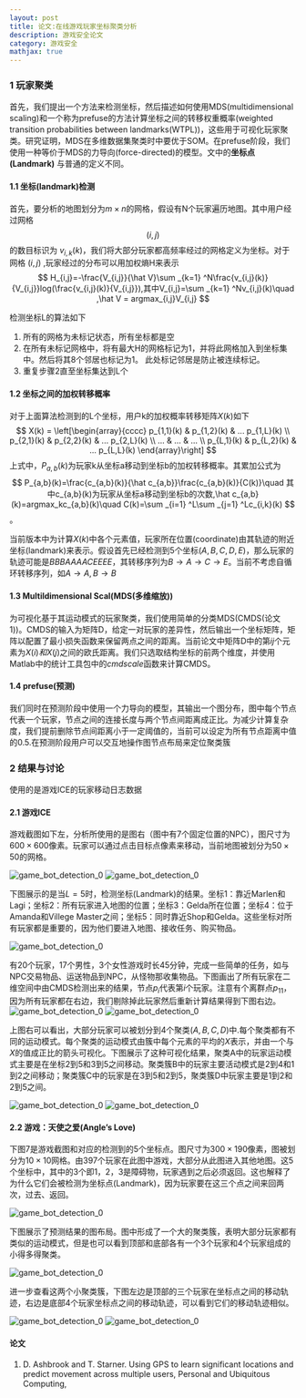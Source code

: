 ```yaml
---
layout: post
title: 论文:在线游戏玩家坐标聚类分析
description: 游戏安全论文
category: 游戏安全
mathjax: true
---
```


### 1 玩家聚类

首先，我们提出一个方法来检测坐标，然后描述如何使用MDS(multidimensional scaling)和一个称为prefuse的方法计算坐标之间的转移权重概率(weighted transition probabilities between landmarks(WTPL))，这些用于可视化玩家聚类。研究证明，MDS在多维数据集聚类时中要优于SOM。在prefuse阶段，我们使用一种等价于MDS的力导向(force-directed)的模型。文中的**坐标点(Landmark)** 与普通的定义不同。

#### 1.1 坐标(landmark)检测

首先，要分析的地图划分为$m\times n$的网格，假设有N个玩家遍历地图。其中用户经过网格$$(i,j)$$的数目标识为 $v_{i,k}(k)$，我们将大部分玩家都高频率经过的网格定义为坐标。对于网格 $(i,j)$ ,玩家经过的分布可以用加权熵H来表示
$$
H_{i,j}=-\frac{V_{i,j}}{\hat V}\sum _{k=1} ^N\frac{v_{i,j}(k)}{V_{i,j}}log(\frac{v_{i,j}(k)}{V_{i,j}}),其中V_{i,j}=\sum _{k=1} ^Nv_{i,j}(k)\quad ,\hat V = argmax_{i,j}V_{i,j}
$$ 

检测坐标L的算法如下
1. 所有的网格为未标记状态，所有坐标都是空
2. 在所有未标记网格中，将有最大H的网格标记为1，并将此网格加入到坐标集中。然后将其8个邻居也标记为1。 此处标记邻居是防止被连续标记。
3. 重复步骤2直至坐标集达到L个

#### 1.2 坐标之间的加权转移概率

对于上面算法检测到的L个坐标，用户k的加权概率转移矩阵$X(k)$如下
$$
X(k) =
\left[\begin{array}{cccc}
p_{1,1}(k) & p_{1,2}(k) & ... p_{1,L}(k) \\
p_{2,1}(k) & p_{2,2}(k) & ... p_{2,L}(k) \\
... & ... & ...  \\
p_{L,1}(k) & p_{L,2}(k) & ... p_{L,L}(k)
\end{array}\right]
$$
上式中，$P_{a,b}(k)$为玩家k从坐标a移动到坐标b的加权转移概率。其累加公式为
$$
P_{a,b}(k)=\frac{c_{a,b}(k)}{\hat c_{a,b}}\frac{c_{a,b}(k)}{C(k)}\quad 其中c_{a,b}(k)为玩家从坐标a移动到坐标b的次数,\hat c_{a,b}(k)=argmax_kc_{a,b}(k)\quad C(k)=\sum _{i=1} ^L\sum _{j=1} ^Lc_{i,k}(k)
$$。

当前版本中为计算$X(k)$中各个元素值，玩家所在位置(coordinate)由其轨迹的附近坐标(landmark)来表示。假设首先已经检测到5个坐标$(A,B,C,D,E)$，那么玩家的轨迹可能是$BBBAAAACEEEE$，其转移序列为$B\rightarrow A\rightarrow C\rightarrow E$。当前不考虑自循环转移序列，如$A\rightarrow A,B\rightarrow B$

#### 1.3 Multildimensional Scal(MDS(多维缩放))

为可视化基于其运动模式的玩家聚类，我们使用简单的分类MDS(CMDS(论文1))。CMDS的输入为矩阵D，给定一对玩家的差异性，然后输出一个坐标矩阵，矩阵以配置了最小损失函数来保留两点之间的距离。当前论文中矩阵D中的第$ij$个元素为$X(i)和X(j)$之间的欧氏距离。我们只选取结构坐标的前两个维度，并使用Matlab中的统计工具包中的$cmdscale$函数来计算CMDS。

#### 1.4 prefuse(预测)
我们同时在预测阶段中使用一个力导向的模型，其输出一个图分布，图中每个节点代表一个玩家，节点之间的连接长度与两个节点间距离成正比。为减少计算复杂度，我们提前删除节点间距离小于一定阈值的，当前可以设定为所有节点距离中值的0.5.在预测阶段用户可以交互地操作图节点布局来定位聚类簇

### 2 结果与讨论
使用的是游戏ICE的玩家移动日志数据
#### 2.1 游戏ICE

游戏截图如下左，分析所使用的是图右（图中有7个固定位置的NPC），图尺寸为$600\times 600$像素。玩家可以通过点击目标点像素来移动，当前地图被划分为$50\times 50$的网格。

![game_bot_detection_0](/images/blog/paper_onlinegame_player_landmark_cluster_0.jpg)
![game_bot_detection_0](/images/blog/paper_onlinegame_player_landmark_cluster_1.jpg)

下图展示的是当$L=5$时，检测坐标(Landmark)的结果。坐标1：靠近Marlen和Lagi；坐标2：所有玩家进入地图的位置；坐标3：Gelda所在位置；坐标4：位于Amanda和Villege Master之间；坐标5：同时靠近Shop和Gelda。这些坐标对所有玩家都是重要的，因为他们要进入地图、接收任务、购买物品。

![game_bot_detection_0](/images/blog/paper_onlinegame_player_landmark_cluster_2.jpg)

有20个玩家，17个男性，3个女性游戏时长45分钟，完成一些简单的任务，如与NPC交易物品、运送物品到NPC，从怪物那收集物品。下图画出了所有玩家在二维空间中由CMDS检测出来的结果，节点$p_i$代表第$i$个玩家。注意有个离群点$p_{11}$，因为所有玩家都在右边，我们剔除掉此玩家然后重新计算结果得到下图右边。
![game_bot_detection_0](/images/blog/paper_onlinegame_player_landmark_cluster_3.jpg)
![game_bot_detection_0](/images/blog/paper_onlinegame_player_landmark_cluster_4.jpg)

上图右可以看出，大部分玩家可以被划分到4个聚类($A,B,C,D$)中.每个聚类都有不同的运动模式。每个聚类的运动模式由簇中每个元素的平均的$X$表示，并由一个与$X$的值成正比的箭头可视化。下图展示了这种可视化结果，聚类A中的玩家运动模式主要是在坐标2到5和3到5之间移动。聚类簇B中的玩家主要活动模式是2到4和1到2之间移动；聚类簇C中的玩家是在3到5和2到5，聚类簇D中玩家主要是1到2和2到5之间。

![game_bot_detection_0](/images/blog/paper_onlinegame_player_landmark_cluster_5.jpg)
![game_bot_detection_0](/images/blog/paper_onlinegame_player_landmark_cluster_6.jpg)

#### 2.2 游戏：天使之爱(Angle’s Love)

下图7是游戏截图和对应的检测到的5个坐标点。图尺寸为$300\times 190$像素，图被划分为$10\times 10$网格。由397个玩家在此图中游戏，大部分从此图进入其他地图。这5个坐标中，其中的3个即1，2，3是障碍物，玩家遇到之后必须返回。这也解释了为什么它们会被检测为坐标点(Landmark)，因为玩家要在这三个点之间来回两次，过去、返回。

![game_bot_detection_0](/images/blog/paper_onlinegame_player_landmark_cluster_7.jpg)

下图展示了预测结果的图布局。图中形成了一个大的聚类簇，表明大部分玩家都有类似的运动模式，但是也可以看到顶部和底部各有一个3个玩家和4个玩家组成的小得多得聚类。

![game_bot_detection_0](/images/blog/paper_onlinegame_player_landmark_cluster_8.jpg)

进一步查看这两个小聚类簇，下图左边是顶部的三个玩家在坐标点之间的移动轨迹，右边是底部4个玩家坐标点之间的移动轨迹，可以看到它们的移动轨迹相似。

![game_bot_detection_0](/images/blog/paper_onlinegame_player_landmark_cluster_9.jpg) ![game_bot_detection_0](/images/blog/paper_onlinegame_player_landmark_cluster_10.jpg)


#### 论文

1. D. Ashbrook and T. Starner. Using GPS to learn significant locations and predict movement across multiple users, Personal and Ubiquitous Computing,









